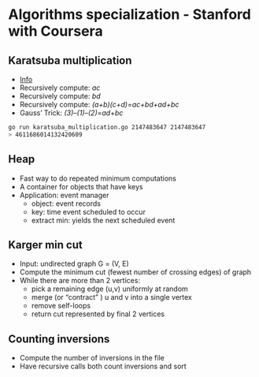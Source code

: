 # Algorithms specialization - Stanford with Coursera

## Karatsuba multiplication
- [Info](https://mathworld.wolfram.com/KaratsubaMultiplication.html)
- Recursively compute: *ac*
- Recursively compute: *bd*
- Recursively compute: *(a+b)(c+d)*=*ac+bd+ad+bc*
- Gauss’ Trick: *(3)*–*(1)*–*(2)*=*ad*+*bc*

```bash
go run karatsuba_multiplication.go 2147483647 2147483647
> 4611686014132420609
```

## Heap
- Fast way to do repeated minimum computations
- A container for objects that have keys
- Application: event manager
    - object: event records
    - key: time event scheduled to occur
    - extract min: yields the next scheduled event

## Karger min cut
- Input: undirected graph G = (V, E)
- Compute the minimum cut (fewest number of crossing edges) of graph
- While there are more than 2 vertices:
    - pick a remaining edge (u,v) uniformly at random
    - merge (or “contract” ) u and v into a single vertex
    - remove self-loops
    - return cut represented by final 2 vertices

## Counting inversions
- Compute the number of inversions in the file
- Have recursive calls both count inversions and sort
